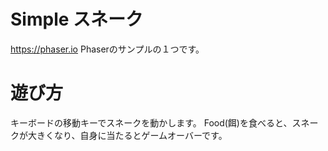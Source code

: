 # Simple スネーク
https://phaser.io
Phaserのサンプルの１つです。

# 遊び方
キーボードの移動キーでスネークを動かします。
Food(餌)を食べると、スネークが大きくなり、自身に当たるとゲームオーバーです。